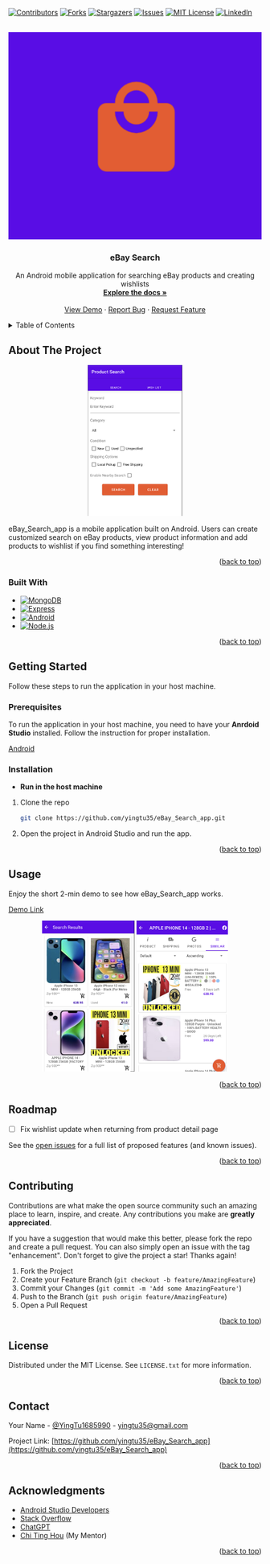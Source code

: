 <!-- Improved compatibility of back to top link: See: https://github.com/othneildrew/Best-README-Template/pull/73 -->
<a name="readme-top"></a>
<!--
*** Thanks for checking out the Best-README-Template. If you have a suggestion
*** that would make this better, please fork the repo and create a pull request
*** or simply open an issue with the tag "enhancement".
*** Don't forget to give the project a star!
*** Thanks again! Now go create something AMAZING! :D
-->



<!-- PROJECT SHIELDS -->
<!--
*** I'm using markdown "reference style" links for readability.
*** Reference links are enclosed in brackets [ ] instead of parentheses ( ).
*** See the bottom of this document for the declaration of the reference variables
*** for contributors-url, forks-url, etc. This is an optional, concise syntax you may use.
*** https://www.markdownguide.org/basic-syntax/#reference-style-links
-->
[![Contributors][contributors-shield]][contributors-url]
[![Forks][forks-shield]][forks-url]
[![Stargazers][stars-shield]][stars-url]
[![Issues][issues-shield]][issues-url]
[![MIT License][license-shield]][license-url]
[![LinkedIn][linkedin-shield]][linkedin-url]



<!-- PROJECT LOGO -->
<br />
<div align="center">
  <a href="https://github.com/yingtu35/eBay_Search_app">
    <img src="images/app_Logo.png" alt="Logo">
  </a>

<h3 align="center">eBay Search</h3>

  <p align="center">
    An Android mobile application for searching eBay products and creating wishlists
    <br />
    <a href="https://github.com/yingtu35/eBay_Search_app"><strong>Explore the docs »</strong></a>
    <br />
    <br />
    <a href="https://youtu.be/5e3OU2CHzfU" target="_blank">View Demo</a>
    ·
    <a href="https://github.com/yingtu35/eBay_Search_app/issues">Report Bug</a>
    ·
    <a href="https://github.com/yingtu35/eBay_Search_app/issues">Request Feature</a>
  </p>
</div>



<!-- TABLE OF CONTENTS -->
<details>
  <summary>Table of Contents</summary>
  <ol>
    <li>
      <a href="#about-the-project">About The Project</a>
      <ul>
        <li><a href="#built-with">Built With</a></li>
      </ul>
    </li>
    <li>
      <a href="#getting-started">Getting Started</a>
      <ul>
        <li><a href="#prerequisites">Prerequisites</a></li>
        <li><a href="#installation">Installation</a></li>
      </ul>
    </li>
    <!-- <li><a href="#usage">Usage</a></li> -->
    <li><a href="#roadmap">Roadmap</a></li>
    <li><a href="#contributing">Contributing</a></li>
    <li><a href="#license">License</a></li>
    <li><a href="#contact">Contact</a></li>
    <li><a href="#acknowledgments">Acknowledgments</a></li>
  </ol>
</details>



<!-- ABOUT THE PROJECT -->
## About The Project

<div align="center">
  <img src="images/product_image_1.png" height="300" alt="product_image">
</div>

eBay_Search_app is a mobile application built on Android. Users can create customized search on eBay products, view product information and add products to wishlist if you find something interesting!

<p align="right">(<a href="#readme-top">back to top</a>)</p>



### Built With

* [![MongoDB][MongoDB.io]][MongoDB-url]
* [![Express][Express.dev]][Express-url]
* [![Android][Android]][Android-url]
* [![Node.js][Node.js.com]][Node.js-url]

<p align="right">(<a href="#readme-top">back to top</a>)</p>



<!-- GETTING STARTED -->
## Getting Started

Follow these steps to run the application in your host machine.

### Prerequisites

To run the application in your host machine, you need to have your **Anrdoid Studio** installed. Follow the instruction for proper installation.

  [Android][Android-url]

### Installation
* **Run in the host machine**
1. Clone the repo
   ```sh
   git clone https://github.com/yingtu35/eBay_Search_app.git
   ```
2. Open the project in Android Studio and run the app.


<p align="right">(<a href="#readme-top">back to top</a>)</p>



<!-- USAGE EXAMPLES -->
## Usage

Enjoy the short 2-min demo to see how eBay_Search_app works.

[Demo Link][demo-url]

<div align="center" display="flex" flex-direction="row" justify-content="center">
<img src="images/product_image_2.png" height="300" alt="Logo">
<img src="images/product_image_3.png" 
height="300" alt="Logo">
</div>

<!-- [![eBay_Search_app demo](images/video%20thumbnail.png)](http://www.youtube.com/watch?v=MnJX33HtIVE "eBay_Search_app demo") -->

<p align="right">(<a href="#readme-top">back to top</a>)</p>



<!-- ROADMAP -->
## Roadmap

- [ ] Fix wishlist update when returning from product detail page

See the [open issues](https://github.com/yingtu35/eBay_Search_app/issues) for a full list of proposed features (and known issues).

<p align="right">(<a href="#readme-top">back to top</a>)</p>



<!-- CONTRIBUTING -->
## Contributing

Contributions are what make the open source community such an amazing place to learn, inspire, and create. Any contributions you make are **greatly appreciated**.

If you have a suggestion that would make this better, please fork the repo and create a pull request. You can also simply open an issue with the tag "enhancement".
Don't forget to give the project a star! Thanks again!

1. Fork the Project
2. Create your Feature Branch (`git checkout -b feature/AmazingFeature`)
3. Commit your Changes (`git commit -m 'Add some AmazingFeature'`)
4. Push to the Branch (`git push origin feature/AmazingFeature`)
5. Open a Pull Request

<p align="right">(<a href="#readme-top">back to top</a>)</p>



<!-- LICENSE -->
## License

Distributed under the MIT License. See `LICENSE.txt` for more information.

<p align="right">(<a href="#readme-top">back to top</a>)</p>



<!-- CONTACT -->
## Contact

Your Name - [@YingTu1685990](https://twitter.com/YingTu1685990) - yingtu35@gmail.com

Project Link: [https://github.com/yingtu35/eBay_Search_app](https://github.com/yingtu35/eBay_Search_app)

<p align="right">(<a href="#readme-top">back to top</a>)</p>



<!-- ACKNOWLEDGMENTS -->
## Acknowledgments

* [Android Studio Developers](https://developer.android.com/docs)
* [Stack Overflow](https://stackoverflow.com/)
* [ChatGPT](https://chat.openai.com/)
* [Chi Ting Hou](https://www.linkedin.com/in/chi-ting-hou-b974151b2/) (My Mentor)
<!-- * []()
* []() -->

<p align="right">(<a href="#readme-top">back to top</a>)</p>



<!-- MARKDOWN LINKS & IMAGES -->
<!-- https://www.markdownguide.org/basic-syntax/#reference-style-links -->
[contributors-shield]: https://img.shields.io/github/contributors/yingtu35/eBay_Search_app.svg?style=for-the-badge
[contributors-url]: https://github.com/yingtu35/eBay_Search_app/graphs/contributors
[forks-shield]: https://img.shields.io/github/forks/yingtu35/eBay_Search_app.svg?style=for-the-badge
[forks-url]: https://github.com/yingtu35/eBay_Search_app/network/members
[stars-shield]: https://img.shields.io/github/stars/yingtu35/eBay_Search_app.svg?style=for-the-badge
[stars-url]: https://github.com/yingtu35/eBay_Search_app/stargazers
[issues-shield]: https://img.shields.io/github/issues/yingtu35/eBay_Search_app.svg?style=for-the-badge
[issues-url]: https://github.com/yingtu35/eBay_Search_app/issues
[license-shield]: https://img.shields.io/github/license/yingtu35/eBay_Search_app.svg?style=for-the-badge
[license-url]: https://github.com/yingtu35/eBay_Search_app/blob/master/LICENSE.txt
[linkedin-shield]: https://img.shields.io/badge/-LinkedIn-black.svg?style=for-the-badge&logo=linkedin&colorB=0A66C2
[linkedin-url]: https://linkedin.com/in/yingtu
[product-screenshot]: images/screenshot.png
[Android]: https://img.shields.io/badge/Android-000000?style=for-the-badge&logo=Android&logoColor=3DDC84
[Android-url]: https://developer.android.com/studio
[Vue.js]: https://img.shields.io/badge/Vue.js-35495E?style=for-the-badge&logo=vuedotjs&logoColor=4FC08D
[Vue-url]: https://vuejs.org/
[MongoDB.io]: https://img.shields.io/badge/MongoDB-47A248?style=for-the-badge&logo=MongoDB&logoColor=white
[MongoDB-url]: https://www.mongodb.com/
[Express.dev]: https://img.shields.io/badge/Express-000000?style=for-the-badge&logo=Express&logoColor=white
[Express-url]: https://expressjs.com/
[MUI.com]: https://img.shields.io/badge/MUI-007FFF?style=for-the-badge&logo=MUI&logoColor=white
[MUI-url]: https://mui.com/
[Node.js.com]: https://img.shields.io/badge/Node.js-000000?style=for-the-badge&logo=Node.js&logoColor=339933
[Node.js-url]: https://nodejs.org/en
[Docker.com]: https://img.shields.io/badge/Docker-20232A?style=for-the-badge&logo=Docker&logoColor=2496ED
[Docker-url]: https://www.docker.com/
[nvm-url]: https://github.com/nvm-sh/nvm
[jest.com]: https://img.shields.io/badge/Jest-15C213?style=for-the-badge&logo=Jest&logoColor=C21325
[jest-url]: https://jestjs.io/
[demo-url]: https://youtu.be/5e3OU2CHzfU

